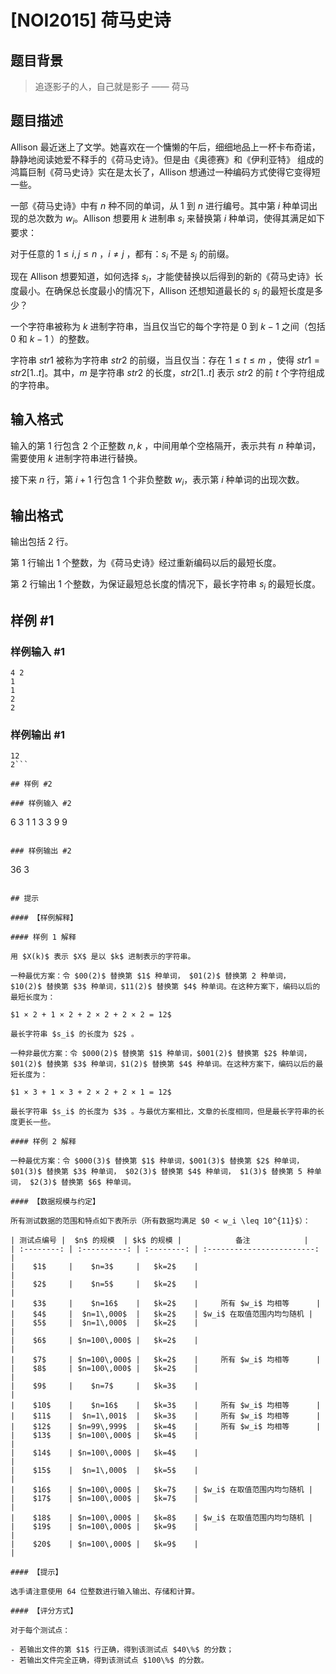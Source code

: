 # [NOI2015] 荷马史诗

## 题目背景

> 追逐影子的人，自己就是影子 —— 荷马

## 题目描述

Allison 最近迷上了文学。她喜欢在一个慵懒的午后，细细地品上一杯卡布奇诺，静静地阅读她爱不释手的《荷马史诗》。但是由《奥德赛》和《伊利亚特》 组成的鸿篇巨制《荷马史诗》实在是太长了，Allison 想通过一种编码方式使得它变得短一些。

一部《荷马史诗》中有 $n$ 种不同的单词，从 $1$ 到 $n$ 进行编号。其中第 $i$ 种单词出现的总次数为 $w_i$。Allison 想要用 $k$ 进制串 $s_i$ 来替换第 $i$ 种单词，使得其满足如下要求：

对于任意的 $1\leq i, j\leq n$ ，$i\ne j$ ，都有：$s_i$ 不是 $s_j$ 的前缀。

现在 Allison 想要知道，如何选择 $s_i$，才能使替换以后得到的新的《荷马史诗》长度最小。在确保总长度最小的情况下，Allison 还想知道最长的 $s_i$ 的最短长度是多少？

一个字符串被称为 $k$ 进制字符串，当且仅当它的每个字符是 $0$ 到 $k-1$ 之间（包括 $0$ 和 $k-1$ ）的整数。

字符串 $str1$ 被称为字符串 $str2$ 的前缀，当且仅当：存在 $1 \leq t\leq m$ ，使得 $str1 = str2[1..t]$。其中，$m$ 是字符串 $str2$ 的长度，$str2[1..t]$ 表示 $str2$ 的前 $t$ 个字符组成的字符串。

## 输入格式

输入的第 $1$ 行包含 $2$ 个正整数 $n, k$ ，中间用单个空格隔开，表示共有 $n$ 种单词，需要使用 $k$ 进制字符串进行替换。

接下来 $n$ 行，第 $i + 1$ 行包含 $1$ 个非负整数 $w_i$，表示第 $i$ 种单词的出现次数。

## 输出格式

输出包括 $2$ 行。

第 $1$ 行输出 $1$ 个整数，为《荷马史诗》经过重新编码以后的最短长度。

第 $2$ 行输出 $1$ 个整数，为保证最短总长度的情况下，最长字符串 $s_i$ 的最短长度。

## 样例 #1

### 样例输入 #1
```
4 2
1
1
2
2
```

### 样例输出 #1

```
12
2```

## 样例 #2

### 样例输入 #2
```
6 3
1
1
3
3
9
9
```

### 样例输出 #2

```
36
3
```

## 提示

#### 【样例解释】

#### 样例 1 解释

用 $X(k)$ 表示 $X$ 是以 $k$ 进制表示的字符串。

一种最优方案：令 $00(2)$ 替换第 $1$ 种单词， $01(2)$ 替换第 2 种单词， $10(2)$ 替换第 $3$ 种单词，$11(2)$ 替换第 $4$ 种单词。在这种方案下，编码以后的最短长度为：

$1 × 2 + 1 × 2 + 2 × 2 + 2 × 2 = 12$

最长字符串 $s_i$ 的长度为 $2$ 。

一种非最优方案：令 $000(2)$ 替换第 $1$ 种单词，$001(2)$ 替换第 $2$ 种单词，$01(2)$ 替换第 $3$ 种单词，$1(2)$ 替换第 $4$ 种单词。在这种方案下，编码以后的最短长度为：

$1 × 3 + 1 × 3 + 2 × 2 + 2 × 1 = 12$

最长字符串 $s_i$ 的长度为 $3$ 。与最优方案相比，文章的长度相同，但是最长字符串的长度更长一些。

#### 样例 2 解释

一种最优方案：令 $000(3)$ 替换第 $1$ 种单词，$001(3)$ 替换第 $2$ 种单词，$01(3)$ 替换第 $3$ 种单词， $02(3)$ 替换第 $4$ 种单词， $1(3)$ 替换第 5 种单词， $2(3)$ 替换第 $6$ 种单词。

#### 【数据规模与约定】

所有测试数据的范围和特点如下表所示（所有数据均满足 $0 < w_i \leq 10^{11}$）：

| 测试点编号 |  $n$ 的规模  | $k$ 的规模 |            备注            |
| :--------: | :----------: | :--------: | :------------------------: |
|    $1$     |    $n=3$     |   $k=2$    |                            |
|    $2$     |    $n=5$     |   $k=2$    |                            |
|    $3$     |    $n=16$    |   $k=2$    |     所有 $w_i$ 均相等      |
|    $4$     |  $n=1\,000$  |   $k=2$    | $w_i$ 在取值范围内均匀随机 |
|    $5$     |  $n=1\,000$  |   $k=2$    |                            |
|    $6$     | $n=100\,000$ |   $k=2$    |                            |
|    $7$     | $n=100\,000$ |   $k=2$    |     所有 $w_i$ 均相等      |
|    $8$     | $n=100\,000$ |   $k=2$    |                            |
|    $9$     |    $n=7$     |   $k=3$    |                            |
|    $10$    |    $n=16$    |   $k=3$    |     所有 $w_i$ 均相等      |
|    $11$    |  $n=1\,001$  |   $k=3$    |     所有 $w_i$ 均相等      |
|    $12$    | $n=99\,999$  |   $k=4$    |     所有 $w_i$ 均相等      |
|    $13$    | $n=100\,000$ |   $k=4$    |                            |
|    $14$    | $n=100\,000$ |   $k=4$    |                            |
|    $15$    |  $n=1\,000$  |   $k=5$    |                            |
|    $16$    | $n=100\,000$ |   $k=7$    | $w_i$ 在取值范围内均匀随机 |
|    $17$    | $n=100\,000$ |   $k=7$    |                            |
|    $18$    | $n=100\,000$ |   $k=8$    | $w_i$ 在取值范围内均匀随机 |
|    $19$    | $n=100\,000$ |   $k=9$    |                            |
|    $20$    | $n=100\,000$ |   $k=9$    |                            |

#### 【提示】

选手请注意使用 64 位整数进行输入输出、存储和计算。

#### 【评分方式】

对于每个测试点：

- 若输出文件的第 $1$ 行正确，得到该测试点 $40\%$ 的分数；
- 若输出文件完全正确，得到该测试点 $100\%$ 的分数。
